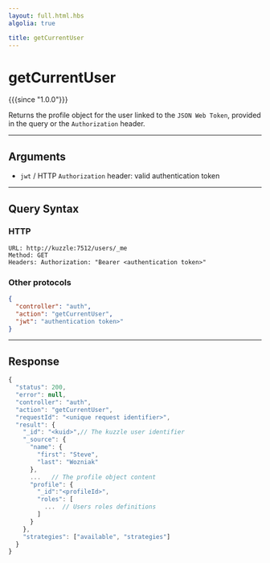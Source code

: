 ```yaml
---
layout: full.html.hbs
algolia: true

title: getCurrentUser
---
```


# getCurrentUser

{{{since "1.0.0"}}}

Returns the profile object for the user linked to the `JSON Web Token`, provided in the query or the `Authorization` header.

---

## Arguments

* `jwt` / HTTP `Authorization` header: valid authentication token

---

## Query Syntax

### HTTP

```http
URL: http://kuzzle:7512/users/_me
Method: GET  
Headers: Authorization: "Bearer <authentication token>"
```

### Other protocols

```json
{
  "controller": "auth",
  "action": "getCurrentUser",
  "jwt": "authentication token>"
}
```

---

## Response

```javascript
{
  "status": 200,
  "error": null,
  "controller": "auth",
  "action": "getCurrentUser",
  "requestId": "<unique request identifier>",
  "result": {
    "_id": "<kuid>",// The kuzzle user identifier
    "_source": {
      "name": {
        "first": "Steve",
        "last": "Wozniak"
      },
      ...   // The profile object content
      "profile": {
        "_id":"<profileId>",
        "roles": [
          ...  // Users roles definitions
        ]
      }
    },
    "strategies": ["available", "strategies"]
  }
}
```
